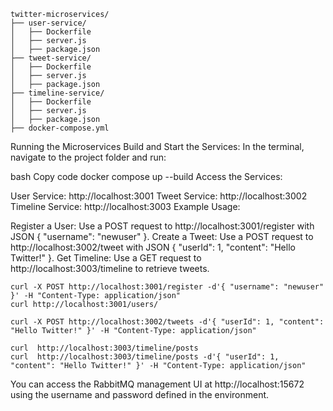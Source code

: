 
```
twitter-microservices/
├── user-service/
│   ├── Dockerfile
│   ├── server.js
│   ├── package.json
├── tweet-service/
│   ├── Dockerfile
│   ├── server.js
│   ├── package.json
├── timeline-service/
│   ├── Dockerfile
│   ├── server.js
│   ├── package.json
├── docker-compose.yml
```

Running the Microservices
Build and Start the Services: In the terminal, navigate to the project folder and run:

bash
Copy code
docker compose up --build
Access the Services:

User Service: http://localhost:3001
Tweet Service: http://localhost:3002
Timeline Service: http://localhost:3003
Example Usage:

Register a User: Use a POST request to http://localhost:3001/register with JSON { "username": "newuser" }.
Create a Tweet: Use a POST request to http://localhost:3002/tweet with JSON { "userId": 1, "content": "Hello Twitter!" }.
Get Timeline: Use a GET request to http://localhost:3003/timeline to retrieve tweets.

```
curl -X POST http://localhost:3001/register -d'{ "username": "newuser" }' -H "Content-Type: application/json"
curl http://localhost:3001/users/

curl -X POST http://localhost:3002/tweets -d'{ "userId": 1, "content": "Hello Twitter!" }' -H "Content-Type: application/json"

curl  http://localhost:3003/timeline/posts
curl  http://localhost:3003/timeline/posts -d'{ "userId": 1, "content": "Hello Twitter!" }' -H "Content-Type: application/json"
```

You can access the RabbitMQ management UI at http://localhost:15672 using the username and password defined in the environment.